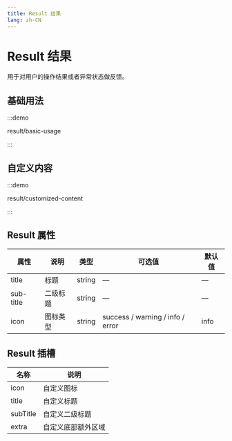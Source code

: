 ```yaml
---
title: Result 结果
lang: zh-CN
---
```


# Result 结果

用于对用户的操作结果或者异常状态做反馈。

## 基础用法

:::demo

result/basic-usage

:::

## 自定义内容

:::demo

result/customized-content

:::

## Result 属性

| 属性        | 说明   | 类型     | 可选值                              | 默认值  |
| --------- | ---- | ------ | -------------------------------- | ---- |
| title     | 标题   | string | —                                | —    |
| sub-title | 二级标题 | string | —                                | —    |
| icon      | 图标类型 | string | success / warning / info / error | info |

## Result 插槽

| 名称       | 说明        |
| -------- | --------- |
| icon     | 自定义图标     |
| title    | 自定义标题     |
| subTitle | 自定义二级标题   |
| extra    | 自定义底部额外区域 |
